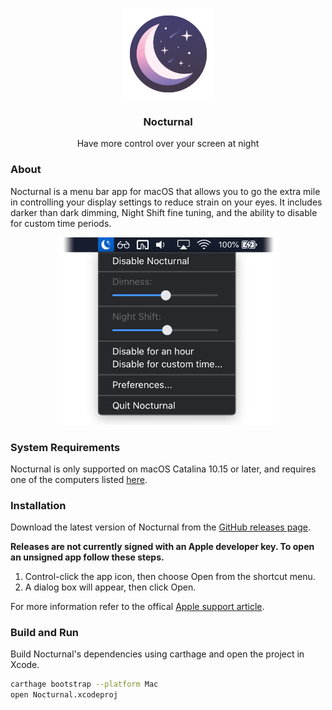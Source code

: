 <p align="center">
  <br>
  <img src="Nocturnal/Assets.xcassets/AppIcon.appiconset/Icon-App-256x256@1x.png" alt="icon" height="145">
  <h3 align="center">Nocturnal</h3>
  <p align="center">
    Have more control over your screen at night
  </p>
</p>

### About

Nocturnal is a menu bar app for macOS that allows you to go the extra mile in controlling your display settings to reduce strain on your eyes. It includes darker than dark dimming, Night Shift fine tuning, and the ability to disable for custom time periods.

<p align="center">
<img src="Docs/Images/Nocturnal-Screenshot.png" alt="icon" height="300">
</p>

### System Requirements

Nocturnal is only supported on macOS Catalina 10.15 or later, and requires one of the computers listed [here](https://support.apple.com/en-us/HT207513#requirements).

### Installation

Download the latest version of Nocturnal from the [GitHub releases page](https://github.com/joshjon/nocturnal/releases).

**Releases are not currently signed with an Apple developer key. To open an unsigned app follow these steps.**

1. Control-click the app icon, then choose Open from the shortcut menu.
2. A dialog box will appear, then click Open.

For more information refer to the offical [Apple support article](https://support.apple.com/en-au/guide/mac-help/mh40616/mac).


### Build and Run

Build Nocturnal's dependencies using carthage and open the project in Xcode.

```bash
carthage bootstrap --platform Mac
open Nocturnal.xcodeproj
```